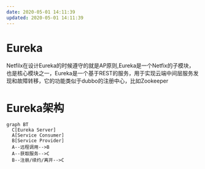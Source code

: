 ```yaml
---
date: 2020-05-01 14:11:39
updated: 2020-05-01 14:11:39
---
```


# Eureka
Netfilx在设计Eureka的时候遵守的就是AP原则,Eureka是一个Netfix的子模块， 也是核心模块之一，Eureka是一个基于REST的服务，用于实现云端中间层服务发现和故障转移，它的功能类似于dubbo的注册中心，比如Zookeeper

# Eureka架构
```mermaid
graph BT
  C[Eureka Server]
  A[Service Consumer]
  B[Service Provider]
  A--远程调用-->B
  A--获取服务-->C
  B--注册/续约/离开-->C
```